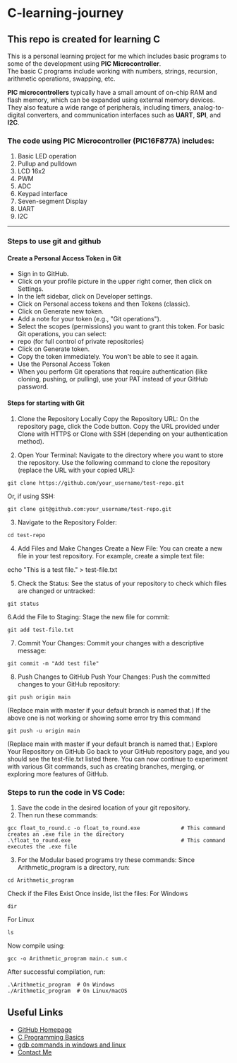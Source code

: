 # C-learning-journey

## This repo is created for learning C

This is a personal learning project for me which includes basic programs to some of the development using **PIC Microcontroller**.  
The basic C programs include working with numbers, strings, recursion, arithmetic operations, swapping, etc.

**PIC microcontrollers** typically have a small amount of on-chip RAM and flash memory, which can be expanded using external memory devices. They also feature a wide range of peripherals, including timers, analog-to-digital converters, and communication interfaces such as **UART**, **SPI**, and **I2C**.

### The code using PIC Microcontroller (PIC16F877A) includes:
1. Basic LED operation  
2. Pullup and pulldown  
3. LCD 16x2  
4. PWM  
5. ADC  
6. Keypad interface  
7. Seven-segment Display  
8. UART  
9. I2C  

---

### Steps to use git and github
#### Create a Personal Access Token in Git

- Sign in to GitHub.
- Click on your profile picture in the upper right corner, then click on Settings.
- In the left sidebar, click on Developer settings.
- Click on Personal access tokens and then Tokens (classic).
- Click on Generate new token.
- Add a note for your token (e.g., "Git operations").
- Select the scopes (permissions) you want to grant this token. For basic Git operations, you can select:
- repo (for full control of private repositories)
- Click on Generate token.
- Copy the token immediately. You won't be able to see it again.
- Use the Personal Access Token
- When you perform Git operations that require authentication (like cloning, pushing, or pulling), use your PAT instead of your GitHub password.

#### Steps for starting with Git
1. Clone the Repository Locally
Copy the Repository URL:
On the repository page, click the Code button.
Copy the URL provided under Clone with HTTPS or Clone with SSH (depending on your authentication method).

2. Open Your Terminal:
Navigate to the directory where you want to store the repository.
Use the following command to clone the repository (replace the URL with your copied URL):
```
git clone https://github.com/your_username/test-repo.git
```
Or, if using SSH:
```
git clone git@github.com:your_username/test-repo.git
```

3. Navigate to the Repository Folder:
```
cd test-repo
```
4. Add Files and Make Changes
Create a New File: You can create a new file in your test repository. For example, create a simple text file:

echo "This is a test file." > test-file.txt

5. Check the Status: See the status of your repository to check which files are changed or untracked:
```
git status
```
6.Add the File to Staging: Stage the new file for commit:
```
git add test-file.txt
```
7. Commit Your Changes: Commit your changes with a descriptive message:
```
git commit -m "Add test file"
```
8. Push Changes to GitHub
Push Your Changes: Push the committed changes to your GitHub repository:
```
git push origin main
```
(Replace main with master if your default branch is named that.)
If the above one is not working or showing some error try this command 
```
git push -u origin main
```
(Replace main with master if your default branch is named that.)
Explore Your Repository on GitHub
Go back to your GitHub repository page, and you should see the test-file.txt listed there.
You can now continue to experiment with various Git commands, such as creating branches, merging, or exploring more features of GitHub.

### Steps to run the code in VS Code:
1. Save the code in the desired location of your git repository.  
2. Then run these commands:  

```
gcc float_to_round.c -o float_to_round.exe             # This command creates an .exe file in the directory
.\float_to_round.exe                                   # This command executes the .exe file
```

3. For the Modular based programs try these commands:
Since Arithmetic_program is a directory, run:
```
cd Arithmetic_program

```
Check if the Files Exist
Once inside, list the files:
For Windows
```
dir
```
For Linux
```
ls
```
Now compile using:
```
gcc -o Arithmetic_program main.c sum.c
```
After successful compilation, run:
```
.\Arithmetic_program  # On Windows
./Arithmetic_program  # On Linux/macOS
```
## Useful Links
- [GitHub Homepage](https://github.com)
- [C Programming Basics](https://en.wikipedia.org/wiki/C_(programming_language))
- [gdb commands in windows and linux](http://www.yolinux.com/TUTORIALS/GDB-Commands.html)
- [Contact Me](dharshiniperiyar277@gmail.com)



